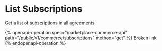 # List Subscriptions

Get a list of subscriptions in all agreements.

{% openapi-operation spec="marketplace-commerce-api" path="/public/v1/commerce/subscriptions" method="get" %}
[Broken link](broken-reference)
{% endopenapi-operation %}
